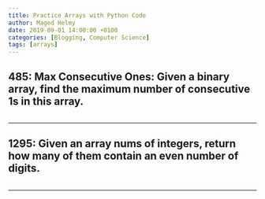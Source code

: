 ```yaml
---
title: Practice Arrays with Python Code
author: Maged Helmy
date: 2019-09-01 14:00:00 +0100
categories: [Blogging, Computer Science]
tags: [arrays]
---
```


485: Max Consecutive Ones: Given a binary array, find the maximum number of consecutive 1s in this array.
--------------------------
```Python


```
--------------------------



1295: Given an array nums of integers, return how many of them contain an even number of digits.
--------------------------
```Python


```
--------------------------
